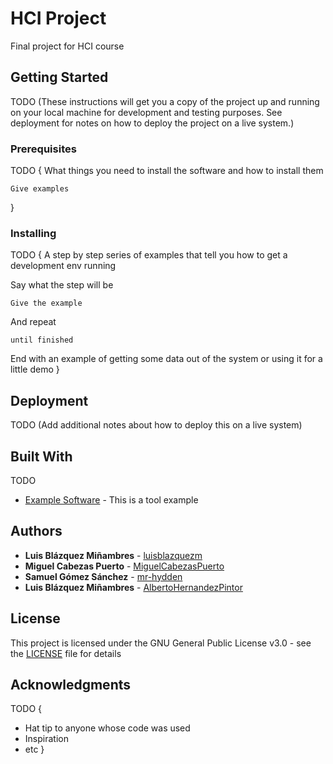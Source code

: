 # HCI Project

Final project for HCI course

## Getting Started

TODO
(These instructions will get you a copy of the project up and running on your local machine for development and testing purposes. See deployment for notes on how to deploy the project on a live system.)

### Prerequisites

TODO {
What things you need to install the software and how to install them

```
Give examples
```
}

### Installing

TODO {
A step by step series of examples that tell you how to get a development env running

Say what the step will be

```
Give the example
```

And repeat

```
until finished
```

End with an example of getting some data out of the system or using it for a little demo
}

## Deployment

TODO
(Add additional notes about how to deploy this on a live system)

## Built With

TODO
* [Example Software](http://www.example.com) - This is a tool example

## Authors

* **Luis Blázquez Miñambres** - [luisblazquezm](https://github.com/luisblazquezm)
* **Miguel Cabezas Puerto** - [MiguelCabezasPuerto](https://github.com/MiguelCabezasPuerto)
* **Samuel Gómez Sánchez** - [mr-hydden](https://github.com/mr-hydden)
* **Luis Blázquez Miñambres** - [AlbertoHernandezPintor](https://github.com/AlbertoHernandezPintor)

## License

This project is licensed under the GNU General Public License v3.0 - see the [LICENSE](LICENSE) file for details

## Acknowledgments

TODO {
* Hat tip to anyone whose code was used
* Inspiration
* etc
}


